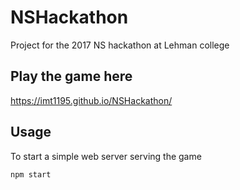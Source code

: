 # NSHackathon
Project for the 2017 NS hackathon at Lehman college

## Play the game here
https://imt1195.github.io/NSHackathon/

## Usage

To start a simple web server serving the game

    npm start
